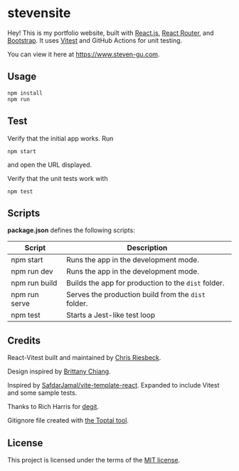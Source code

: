 # stevensite

Hey! This is my portfolio website, built with [React.js](https://react.dev/), [React Router](https://reactrouter.com/en/main), and [Bootstrap](https://getbootstrap.com/). It uses [Vitest](https://vitest.dev/) and GitHub Actions for unit testing.

You can view it here at https://www.steven-gu.com.

## Usage 

```
npm install
npm run
```

## Test

Verify that the initial app works. Run

```
npm start
```

and open the URL displayed.

Verify that the unit tests work with

```
npm test
```

## Scripts

**package.json** defines the following scripts:

| Script         | Description                                         |
| -------------- | --------------------------------------------------- |
| npm start      | Runs the app in the development mode.               |
| npm run dev    | Runs the app in the development mode.               |
| npm run build  | Builds the app for production to the `dist` folder. |
| npm run serve  | Serves the production build from the `dist` folder. |
| npm test       | Starts a Jest-like test loop                        |


## Credits

React-Vitest built and maintained by [Chris Riesbeck](https://github.com/criesbeck).

Design inspired by [Brittany Chiang](https://v4.brittanychiang.com/).

Inspired by [SafdarJamal/vite-template-react](https://github.com/SafdarJamal/vite-template-react).
Expanded to include Vitest and some sample tests.

Thanks to Rich Harris for [degit](https://www.npmjs.com/package/degit).

Gitignore file created with [the Toptal tool](https://www.toptal.com/developers/gitignore/api/react,firebase,visualstudiocode,macos,windows).


## License

This project is licensed under the terms of the [MIT license](./LICENSE).

